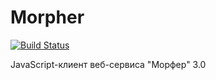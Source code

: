 # Morpher

[![Build Status](https://travis-ci.org/masterWeber/morpher.svg?branch=main)](https://travis-ci.org/masterWeber/morpher)

JavaScript-клиент веб-сервиса "Морфер" 3.0
